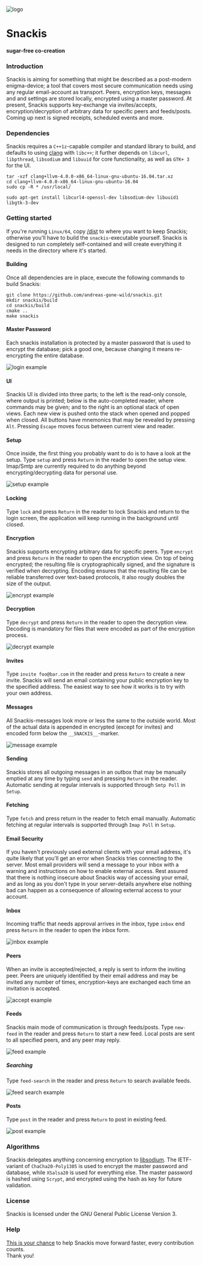 ![logo](images/logo.png?raw=true)

# Snackis
#### sugar-free co-creation

### Introduction
Snackis is aiming for something that might be described as a post-modern enigma-device; a tool that covers most secure communication needs using any regular email-account as transport. Peers, encryption keys, messages and and settings are stored locally, encrypted using a master password. At present, Snackis supports key-exchange via invites/accepts, encryption/decryption of arbitrary data for specific peers and feeds/posts. Coming up next is signed receipts, scheduled events and more.

### Dependencies
Snackis requires a ```C++1z```-capable compiler and standard library to build, and defaults to using [clang](http://releases.llvm.org/download.html#4.0.0) with ```libc++```; it further depends on ```libcurl```, ```libpthread```, ```libsodium``` and ```libuuid``` for core functionality, as well as ```GTK+ 3``` for the UI.

```
tar -xzf clang+llvm-4.0.0-x86_64-linux-gnu-ubuntu-16.04.tar.xz
cd clang+llvm-4.0.0-x86_64-linux-gnu-ubuntu-16.04
sudo cp -R * /usr/local/

sudo apt-get install libcurl4-openssl-dev libsodium-dev libuuid1 libgtk-3-dev
```

### Getting started
If you're running ```Linux/64```, copy [/dist](https://github.com/andreas-gone-wild/snackis/tree/master/dist) to where you want to keep Snackis; otherwise you'll have to build the ```snackis```-executable yourself. Snackis is designed to run completely self-contained and will create everything it needs in the directory where it's started.

#### Building
Once all dependencies are in place, execute the following commands to build Snackis:

```
git clone https://github.com/andreas-gone-wild/snackis.git
mkdir snackis/build
cd snackis/build
cmake ..
make snackis
```

#### Master Password
Each snackis installation is protected by a master password that is used to encrypt the database; pick a good one, because changing it means re-encrypting the entire database.

![login example](images/login.png?raw=true)

#### UI
Snackis UI is divided into three parts; to the left is the read-only console, where output is printed; below is the auto-completed reader, where commands may be given; and to the right is an optional stack of open views. Each new view is pushed onto the stack when opened and popped when closed. All buttons have mnemonics that may be revealed by pressing ```Alt```. Pressing ```Escape``` moves focus between current view and reader.

#### Setup
Once inside, the first thing you probably want to do is to have a look at the setup. Type ```setup``` and press ```Return``` in the reader to open the setup view. Imap/Smtp are currently required to do anything beyond encrypting/decrypting data for personal use.

![setup example](images/setup.png?raw=true)

#### Locking
Type ```lock``` and press ```Return``` in the reader to lock Snackis and return to the login screen, the application will keep running in the background until closed.

#### Encryption
Snackis supports encrypting arbitrary data for specific peers. Type ```encrypt``` and press ```Return``` in the reader to open the encryption view. On top of being encrypted; the resulting file is cryptographically signed, and the signature is verified when decrypting. Encoding ensures that the resulting file can be reliable transferred over text-based protocols, it also rougly doubles the size of the output.

![encrypt example](images/encrypt.png?raw=true)

#### Decryption
Type ```decrypt``` and press ```Return``` in the reader to open the decryption view. Decoding is mandatory for files that were encoded as part of the encryption process.

![decrypt example](images/decrypt.png?raw=true)

#### Invites
Type ```invite foo@bar.com``` in the reader and press ```Return``` to create a new invite. Snackis will send an email containing your public encryption key to the specified address. The easiest way to see how it works is to try with your own address.

#### Messages
All Snackis-messages look more or less the same to the outside world. Most of the actual data is appended in encrypted (except for invites) and encoded form below the ```__SNACKIS__```-marker.

![message example](images/message.png?raw=true)

#### Sending
Snackis stores all outgoing messages in an outbox that may be manually emptied at any time by typing ```send``` and pressing ```Return``` in the reader. Automatic sending at regular intervals is supported through ```Smtp Poll``` in ```Setup```.

#### Fetching
Type ```fetch``` and press return in the reader to fetch email manually. Automatic fetching at regular intervals is supported through ```Imap Poll``` in ```Setup```.

#### Email Security
If you haven't previously used external clients with your email address, it's quite likely that you'll get an error when Snackis tries connecting to the server. Most email providers will send a message to your inbox with a warning and instructions on how to enable external access. Rest assured that there is nothing insecure about Snackis way of accessing your email, and as long as you don't type in your server-details anywhere else nothing bad can happen as a consequence of allowing external access to your account.

#### Inbox
Incoming traffic that needs approval arrives in the inbox, type ```inbox``` end press ```Return``` in the reader to open the inbox form.

![inbox example](images/inbox.png?raw=true)

#### Peers
When an invite is accepted/rejected, a reply is sent to inform the inviting peer. Peers are uniquely identified by their email address and may be invited any number of times, encryption-keys are exchanged each time an invitation is accepted.

![accept example](images/accept.png?raw=true)

#### Feeds
Snackis main mode of communication is through feeds/posts. Type ```new-feed``` in the reader and press ```Return``` to start a new feed. Local posts are sent to all specified peers, and any peer may reply.

![feed example](images/feed.png?raw=true)

##### Searching
Type ```feed-search``` in the reader and press ```Return``` to search available feeds.

![feed search example](images/feed_search.png?raw=true)

#### Posts
Type ```post``` in the reader and press ```Return``` to post in existing feed.

![post example](images/post.png?raw=true)

### Algorithms
Snackis delegates anything concerning encryption to [libsodium](https://github.com/jedisct1/libsodium). The IETF-variant of ```ChaCha20-Poly1305``` is used to encrypt the master password and database, while ```XSalsa20``` is used for everything else. The master password is hashed using ```Scrypt```, and encrypted using the hash as key for future validation.

### License
Snackis is licensed under the GNU General Public License Version 3.

### Help
[This is your chance](https://www.paypal.me/c4life) to help Snackis move forward faster, every contribution counts.<br/>
Thank you!
